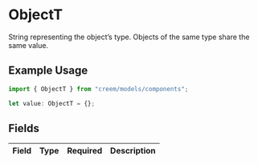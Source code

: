 # ObjectT

String representing the object’s type. Objects of the same type share the same value.

## Example Usage

```typescript
import { ObjectT } from "creem/models/components";

let value: ObjectT = {};
```

## Fields

| Field       | Type        | Required    | Description |
| ----------- | ----------- | ----------- | ----------- |